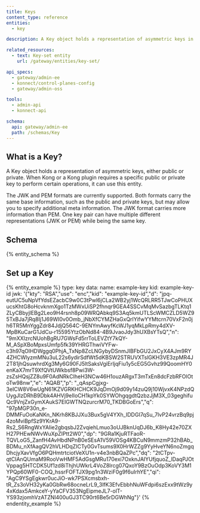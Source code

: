 ```yaml
---
title: Keys
content_type: reference
entities:
  - key

description: A Key object holds a representation of asymmetric keys in various formats.

related_resources:
  - text: Key-set entity
    url: /gateway/entities/key-set/

api_specs:
  - gateway/admin-ee
  - konnect/control-planes-config 
  - gateway/admin-oss

tools:
  - admin-api
  - konnect-api

schema:
  api: gateway/admin-ee
  path: /schemas/Key
---
```


## What is a Key?

A Key object holds a representation of asymmetric keys, either public or private. When Kong or a Kong plugin requires a specific public or private key to perform certain operations, it can use this entity.

The JWK and PEM formats are currently supported. Both formats carry the same base information, such as the public and private keys, but may allow you to specify additional meta information. The JWK format carries more information than PEM. One key pair can have multiple different representations (JWK or PEM) while being the same key.

## Schema

{% entity_schema %}

## Set up a Key

{% entity_example %}
type: key
data:
  name: example-key
  kid: example-key-id
  jwk: '{"kty": "RSA","use": "enc","kid": "example-key-id","d": "jpq-eutUC5uNpVfYdsEZacbC9w0C3tPwl6jCLa2WB2yj1WcQRLRR5TJwCoPHUXucsKhtG8oHcvknmXgo1TzMWxUiSP2fhnqr9GEA4SSCvMqMvSazbgTLKtq1ZLyCBbyjlEBg2Leo9H4rsnh8p09WRQAbkq9S3Aq5kmUTLScWMCZLD5WZ95TxBJa7jRq8Ij1J69WI0v0Omb_jNbXfCYMZHaGxQrIYifwYYMtcrn70VxF2n0jh6TR5MnYggZdr84JdjQ564C-9ENYmAwyfKcWJ1yqMkLpRmy4dXV-MpBKuCarG1JdCu-r15595YtzObNd84-4B9JvaoJdy3hUXBsYTsQ","n": "9mXXIzrcNUohBgRU7GWsFd5rrToLEVZtY7kQY-M_ASpXBoMpxsUmfp5fk39YHRGThwiVYFw-c3h97qOlHDWggq0PhjA_TxNp8ZcLNGybyDSnmJIBFbGU2JxCyX4AJm9RY4ZHCWlyzmMNu3uL22s6ydirSdfWt5dKBSW2STRUVXTslGKH3VE3zpMR4J2T81jhQsuwhrdXg3My6G90FJ5ltSaksVgiErIjqFiu1y5cEG5Gvhz99QoomHY0enKaX7mrT9XfQVtUWkbsf8Pwi3W-zsZsHQsjZZ8u9F0AdNRkCIheH3NCw46H1ouzARgxT3mTxEn8dcFzbRFOlOtoTw98nw","e": "AQAB","p": "_qAspCgjxg-3eICW8V6wUgN61KZVGRKHCHCK9JqDmOj9d09y14zuQ9j10WjvxK4NPzdQUygJlzDRhB9Dbk4AHVj9eIIoCH1kpYk0SYWOhgqgdtQzbzJjM3X_03geghifuQc9VnjZxGymXAukS7EIGWTNQzurcrM70_TKDBGoErs","q": "97pMGP30n_e-DMMFuOoKaNKn_NKrh8KBJJXu3Bux5gV4YXh_IDDGI7qSu_7lvP24vrzBq9pj4zoMviBpfSz9YKrA9-Rs2_S6RngWxYAIie2gbqsbJ2ZvqiehLmuo3oUJBknUqDJ6b_K8Hy42e70ZXH27PHEwNWvWuXpZIPtt2W0","dp": "9GRa1KjuRTFaoR-TQVLoG5_ZanfH4AvHbdNPnB0eSEsA1V59VOSg4KBCuN9mmzmP32hBAb_BDMu_nXfAagQV2hVLHDqZICTy0GvTsums9X0HrWZZg9YyHveYN6noZmgqDhcjyXavVfgO6PQHmtrtciotVeXU1n-v4e3nbBQaZPc","dq": "2tCTpv-qtCIAnQUmaM9RooVwHMF5AdGsgMRu170exi7OxknJAIYUfjquoZ_lDaqPJOtVppag5HTCDK5Uf1zd8iThjhUWkrL4VoZ8lrcg07QxoY9BzOuOdp3KoVY3M1YPQp60WF0-COQ_hssrFOFTJX9pg1n3WziF0g9f6uIrhYE","qi": "AgC9YSgEgkwr0ucJiO-wk7PSXcmsbxh-tR_Zs3oVH32yKa0GbRw68ocneLrL9_3lfK3EfvEbbhNuWFdpi6szExx9tWz9y4xKdax5AmkceY-yYaCFV353NgEipmeJL7-olT-YS93zjomhVzATZNl400uGJ3TC90rt6Be5rDGWhNg"}'
{% endentity_example %}